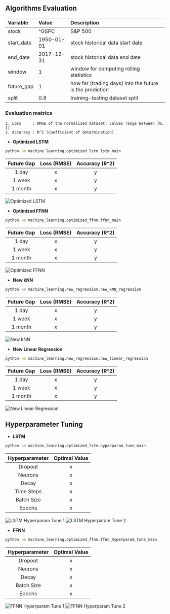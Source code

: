 ## Algorithms Evaluation

|  Variable  | Value       | Description |
| :--------- | :---------- | :---------- |
| stock      | ^GSPC       | S&P 500 |
| start_date | 1950-01-01  | stock historical data start date |
| end_date   | 2017-12-31  | stock historical data end date |
| window     | 1           | window for computing rolling statistics |
| future_gap | 1           | how far (trading days) into the future is the prediction |
| split      | 0.8         | training-testing dataset split |

### Evaluation metrics
    1. Loss     : RMSE of the normalized dataset, values range between [0, 1]
    2. Accuracy : R^2 (Coefficient of determination)

* <strong> Optimized LSTM </strong>
```sh
python -m machine_learning.optimized_lstm.lstm_main
```
| Future Gap | Loss (RMSE) | Accuracy (R^2) |
| :--------: | :---------: | :------------: |
| 1 day      | x           | y              |
| 1 week     | x           | y              |
| 1 month    | x           | y              |
![Optimized LSTM](https://github.com/ahmedhamdi96/ML4T/blob/master/results/optimized_lstm.png)

* <strong> Optimized FFNN </strong>
```sh
python -m machine_learning.optimized_ffnn.ffnn_main
```
| Future Gap | Loss (RMSE) | Accuracy (R^2) |
| :--------: | :---------: | :------------: |
| 1 day      | x           | y              |
| 1 week     | x           | y              |
| 1 month    | x           | y              |
![Optimized FFNN](https://github.com/ahmedhamdi96/ML4T/blob/master/results/optimized_ffnn.png)

* <strong> New kNN </strong>
```sh
python -m machine_learning.new_regression.new_kNN_regression
```
| Future Gap | Loss (RMSE) | Accuracy (R^2) |
| :--------: | :---------: | :------------: |
| 1 day      | x           | y              |
| 1 week     | x           | y              |
| 1 month    | x           | y              |
![New kNN](https://github.com/ahmedhamdi96/ML4T/blob/master/results/new_knn.png)

* <strong> New Linear Regression </strong>
```sh
python -m machine_learning.new_regression.new_linear_regression
```
| Future Gap | Loss (RMSE) | Accuracy (R^2) |
| :--------: | :---------: | :------------: |
| 1 day      | x           | y              |
| 1 week     | x           | y              |
| 1 month    | x           | y              |
![New Linear Regression](https://github.com/ahmedhamdi96/ML4T/blob/master/results/new_lin_reg.png)

## Hyperparameter Tuning

* <strong> LSTM </strong>
```sh
python -m machine_learning.optimized_lstm.hyperparam_tune_main
```
| Hyperparameter | Optimal Value |
| :------------: | :-----------: |
| Dropout        | x             |
| Neurons        | x             |
| Decay          | x             |
| Time Steps     | x             |
| Batch Size     | x             |
| Epochs         | x             |
![LSTM Hyperparam Tune 1](https://github.com/ahmedhamdi96/ML4T/blob/master/results/hyperparam_tune_lstm1.png)
![LSTM Hyperparam Tune 2](https://github.com/ahmedhamdi96/ML4T/blob/master/results/hyperparam_tune_lstm2.png)

* <strong> FFNN </strong>
```sh
python -m machine_learning.optimized_ffnn.ffnn_hyperparam_tune_main
```
| Hyperparameter | Optimal Value |
| :------------: | :-----------: |
| Dropout        | x             |
| Neurons        | x             |
| Decay          | x             |
| Batch Size     | x             |
| Epochs         | x             |
![FFNN Hyperparam Tune 1](https://github.com/ahmedhamdi96/ML4T/blob/master/results/hyperparam_tune_ffnn1.png)
![FFNN Hyperparam Tune 2](https://github.com/ahmedhamdi96/ML4T/blob/master/results/hyperparam_tune_ffnn2.png)